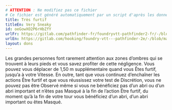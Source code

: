 ```yaml
---
# ATTENTION : Ne modifiez pas ce fichier
# Ce fichier est généré automatiquement par un script d'après les données du module Foundry VTT officiel et de sa traduction
title: Très furtif
titleEn: Very Sneaky
id: oeGowXO2P6rHbZfY
urlFr: https://gitlab.com/pathfinder-fr/foundryvtt-pathfinder2-fr/-/blob/master/data/feats/oeGowXO2P6rHbZfY.htm
urlEn: https://gitlab.com/hooking/foundry-vtt---pathfinder-2e/-/blob/master/packs/data/feats.db/very-sneaky.json
layout: dons
---
```

Les grandes personnes font rarement attention aux zones d’ombres qui se trouvent à leurs pieds et vous savez profiter de cette négligence. Vous pouvez vous déplacer de 1,50 m supplémentaire quand vous Êtes furtif, jusqu’a à votre Vitesse. En outre, tant que vous continuez d’enchaîner les actions Être furtif et que vous réussissez votre test de Discrétion, vous ne pouvez pas être Observé même si vous ne bénéficiez pas d’un abri ou d’un abri important et n’êtes pas Masqué à la fin de l’action Être furtif, du moment qu’à la fin de votre tour vous bénéficiez d’un abri, d’un abri important ou êtes Masqué.
